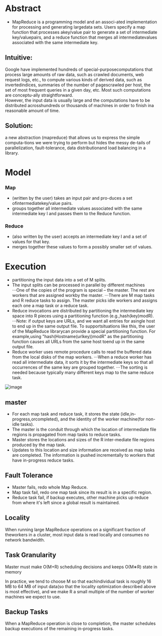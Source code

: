 # Abstract
- MapReduce is a programming model and an associ-ated implementation for processing and generating largedata sets. 
Users specify a map function that processes akey/value pair to generate a set of intermediate key/valuepairs, 
and a reduce function that merges all intermediatevalues associated with the same intermediate key.

## Intuitive: 
Google have implemented hundreds of special-purposecomputations  that  process  large  amounts  of  raw  data,
such as crawled documents,  web request logs,  etc., to compute various kinds of derived data, such as invertedindices, 
summaries of the number of pagescrawled per host, the set of most frequent queries in a given day, etc.
Most such computations are conceptu-ally straightforward.  
However, the input data is usually large and the computations have to be distributed acrosshundreds or thousands of machines in order to finish ina reasonable amount of time.

## Solution:
a new abstraction (mapreduce) that allows us to express the simple computa-tions we were trying to perform 
but hides the messy de-tails of parallelization, fault-tolerance, data distributionand load balancing in a library.  

# Model

### Map
- (written by the user) takes an input pair and pro-duces a set ofintermediatekey/value pairs. 
- groups together all intermediate values associated with the same intermediate key I and passes them to the Reduce function.


### Reduce
- (also written by the user) accepts an intermediate key I and a set of values for that key. 
- merges together these values to form a possibly smaller set of values. 

# Execution

- partitioning the input data into a set of M splits.  
- The input splits can be processed in parallel by different machines
⋅⋅⋅One of the copies of the program is special – the master. The rest are workers that are assigned workby the master. 
⋅⋅⋅There are M map tasks and R reduce tasks to assign. The master picks idle workers and assigns each one a map task or a reduce task.
- Reduce invocations are distributed by partitioning the intermediate key space into R pieces using a partitioning function (e.g.,hash(key)modR).
⋅⋅⋅Note: if output keys are URLs, and we want all entries for asingle host to end up in the same output file. 
To supportsituations like this, the user of the MapReduce librarycan provide a special partitioning function. 
For example,using "hash(Hostname(urlkey))modR" as the partitioning function causes all URLs from the same host toend up in the same output file.
- Reduce worker uses remote procedure calls to read the buffered data from the local disks of the map workers. 
⋅⋅⋅When a reduce worker has read all intermediate data, it sorts it by the intermediate keys so that all occurrences of the same key are grouped together. 
⋅⋅⋅The sorting is needed because typically many different keys map to the same reduce task.

![image](https://user-images.githubusercontent.com/62370578/123471555-d20a9e80-d5aa-11eb-8e96-51359b48d5e0.png)


## master
- For each map task and reduce task, it stores the state (idle,in-progress,orcompleted), and the identity of the worker machine(for non-idle tasks).
- The master is the conduit through which the location of intermediate file regions is propagated from map tasks to reduce tasks. 
- Master stores the locations and sizes of the R inter-mediate file regions produced by the map task. 
- Updates to this location and size information are received as map tasks are completed. The information is pushed incrementally to workers that have in-progress reduce tasks.

## Fault Tolerance
- Master fails, redo whole Map Reduce.
- Map task fail, redo one map task since its result is in a specific region.
- Reduce task fail, if backup executes, other machine picks up reduce from where it's left since a global result is maintained.

## Locality
When running large MapReduce operations on a significant fraction of theworkers in a cluster, most input data is read locally and consumes no network bandwidth.

## Task Granularity
Master must make O(M+R) scheduling decisions and keeps O(M∗R) state in memory 

In practice, we tend to choose M so that eachindividual task is roughly 16 MB to 64 MB of input data(so that the locality optimization described above is most effective), 
and we make R a small multiple of the number of worker machines we expect to use. 


## Backup Tasks
When a MapReduce operation is close to completion, the master schedules backup executions of the remaining in-progress tasks.

